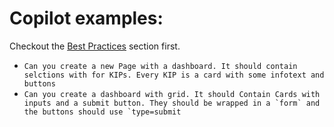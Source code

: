 # Copilot examples:

Checkout the [Best Practices](https://github.com/db-ux-design-system/core-web/blob/docs-copilot-documentation/packages/agent-cli/README.md#best-practices) section first.

- ``Can you create a new Page with a dashboard. It should contain selctions with for KIPs. Every KIP is a card with some infotext and buttons``
- ``Can you create a dashboard with grid. It should Contain Cards with inputs and a submit button. They should be wrapped in a `form` and the buttons should use `type=submit``